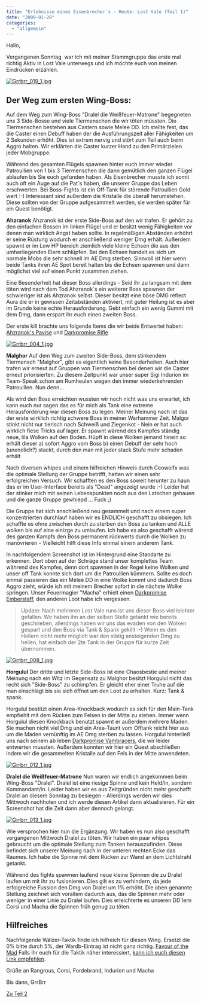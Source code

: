 ```yaml
---
title: "Erlebnisse eines Eisenbrecher´s - Heute: Lost Vale (Teil 1)"
date: "2009-01-28"
categories: 
  - "allgemein"
---
```


Hallo,

Vergangenen Sonntag  war ich mit meiner Stammgruppe das erste mal richtig Aktiv in Lost Vale unterwegs und ich möchte euch von meinen Eindrücken erzählen.

[![Grrbrr_019_1.jpg](images/Grrbrr_019.jpg "Grrbrr_019_1.jpg")](wp-content/uploads/Warhammer/Grrbrr_019.jpg)

## Der Weg zum ersten Wing-Boss:

Auf dem Weg zum Wing-Boss "Dralel die Weißfeuer-Matrone" begegneten uns 3 Side-Bosse und viele Tiermenschen die wir töten müssten. Die Tiermenschen bestehen aus Castern sowie Melee DD. Ich stellte fest, das die Caster einen Debuff haben der die Ausführungszeit aller Fähigkeiten um 2 Sekunden erhöht. Dies ist extrem nervig und stört zum Teil auch beim Aggro halten. Wir erklärten die Caster kurzer Hand zu den Primärzielen jeder Mobgruppe.

Während des gesamten Flügels spawnen hinter euch immer wieder Patroullien von 1 bis 3 Tiermenschen die dann gemütlich den ganzen Flügel ablaufen bis Sie euch gefunden haben. Als Eisenbrecher musste ich somit auch oft ein Auge auf die Pat´s haben, die unserer Gruppe das Leben erschwerten. Bei Boss-Fights ist ein Off-Tank für störende Patroullien Gold wert :-) Interessant sind außerdem die Kristalle die überall herumstehen. Diese sollten von der Gruppe aufgesammelt werden, sie werden später für ein Quest benötigt.

**Ahzranok** Ahzranok ist der erste Side-Boss auf den wir trafen. Er gehört zu den einfachen Bossen im linken Flügel und er besitzt wenig Fähigkeiten vor denen man wirklich Angst haben sollte. In regelmäßigen Abständen erhöhrt er seine Rüstung wodurch er anschließend weniger Dmg erhält. Außerdem spawnt er im Low HP bereich ziemlich viele kleine Echsen die aus den umherliegenden Eiern schlüpfen. Bei den Echsen handelt es sich um normale Mobs die sehr schnell im AE Dmg sterben. Sinnvoll ist hier wenn beide Tanks ihren AE Spot bereit halten bis die Echsen spawnen und dann möglichst viel auf einen Punkt zusammen ziehen.

Eine Besonderheit hat dieser Boss allerdings - Seid ihr zu langsam mit dem töten wird nach dem Tod Ahzranok´s ein weiterer Boss spawnen der schwieriger ist als Ahzranok selbst. Dieser besitzt eine böse DMG reflect Aura die er in gewissen Zeitabständen aktiviert, mit guter Heilung ist es aber im Grunde keine echte Herausforderung. Gebt einfach ein wenig Gummi mit dem Dmg, dann erspart ihr euch einen zweiten Boss.

Der erste kill brachte uns folgende Items die wir beide Entwertet haben: [Ahzranok's Pavise](http://www.wardb.com/item.aspx?id=640201) und [Darkpromise Rifle](http://www.wardb.com/item.aspx?id=421124)

[![Grrbrr_004_1.jpg](images/Grrbrr_004_1.jpg "Grrbrr_004_1.jpg")](Grrbrr_004.jpg)

**Malghor** Auf dem Weg zum zweiten Side-Boss, dem stinkendem Tiermensch "Malghor", gibt es eigentlich keine Besonderheiten. Auch hier trafen wir erneut auf Gruppen von Tiermenschen bei denen wir die Caster erneut priorisierten. Zu diesem Zeitpunkt war unser super Sigi Indurion im Team-Speak schon am Rumheulen wegen den immer wiederkehrenden Patrouillen. Nun denn...

Als wird den Boss erreichten wussten wir noch nicht was uns erwartet, ich kann euch nur sagen das es für mich als Tank eine extreme Herausforderung war diesen Boss zu legen. Meiner Meinung nach ist das der erste wirklich richtig schwere Boss in meiner Warhammer Zeit. Malgor stinkt nicht nur tierisch nach Schweiß und Ziegenkot - Nein er hat auch wirklich fiese Tricks auf lager. Er spawnt wärend des Kampfes ständig neue, lila Wolken auf den Boden. Hüpft in diese Wolken jemand hinein so erhält dieser a) sofort Aggro vom Boss b) einen Debuff der sehr hoch (unendlich?) stackt, durch den man mit jeder stack Stufe mehr schaden erhält

Nach diversen whipes und einem hilfreichen Hinweis durch Ceowolfx was die optimale Stellung der Gruppe betrifft, hatten wir einen sehr erfolgreichen Versuch. Wir schafften es den Boss soweit herunter zu haun das er im User-Interface bereits als "Dead" angezeigt wurde :-) Leider hat der stinker mich mit seinen Lebenspunkten noch aus den Latschen gehauen und die ganze Gruppe gewhiepd ... Fuck ;)

Die Gruppe hat sich anschließend neu gesammelt und nach einem super konzentrierten durchlauf haben wir es ENDLICH geschafft zu obsiegen. Ich schaffte es ohne zwischen durch zu sterben den Boss zu tanken und ALLE wolken bis auf eine einizge zu umlaufen. Ich habe es also geschafft wärend des ganzen Kampfs den Boss permanent rückwerts durch die Wolken zu manövrieren - Vielleicht hilft diese Info einmal einem anderem Tank.

In nachfolgendem Screenshot ist im Hintergrund eine Standarte zu erkennen. Dort oben auf der Schräge stand unser komplettes Team während des Kampfes, denn dort spawnen in der Regel keine Wolken und unser off Tank konnte sich dort um die Patroullien kümmern. Sollte es doch einmal passieren das ein Melee DD in eine Wolke kommt und dadurch Boss Aggro zieht, würde ich mit meinem Brecher sofort in die nächste Wolke springen. Unser Feuermagier "Macha" erhielt einen [Darkpromise Emberstaff](http://www.wardb.com/item.aspx?id=421115), den anderen Loot habe ich vergessen.

> Update: Nach mehreren Lost Vale runs ist uns dieser Boss viel leichter gefallen. Wir haben ihn an der selben Stelle getankt wie bereits geschrieben, allerdings haben wir uns das evaden von den Wolken gespart und den Boss via Tank & Spank gekillt :-) Wenn es den Heilern nicht mehr möglich war den stätig ansteigenden Dmg zu heilen, hat einfach der 2te Tank in der Gruppe für kurze Zeit übernommen.

[![Grrbrr_008_1.jpg](images/Grrbrr_008_1.jpg "Grrbrr_008_1.jpg")](wp-content/uploads/Warhammer/Grrbrr_008.jpg)

**Horgulul** Der dritte und letzte Side-Boss ist eine Chaosbestie und meiner Meinung nach ein Witz im Gegensatz zu Malghor besitzt Horgulul nicht das recht sich "Side-Boss" zu schimpfen. Er gleicht eher einer Truhe auf die man einschlägt bis sie sich öffnet um den Loot zu erhalten. Kurz: Tank & spank.

Horgulul bestitzt einen Area-Knockback wodurch es sich für den Main-Tank empfiehlt mit dem Rücken zum Felsen in der Mitte zu stehen. Immer wenn Horgulul diesen Knockback benutzt spawnt er außerdem mehrere Maden. Sie machen nicht viel Dmg und ein Area-Taunt vom Offtank reicht hier aus um die Maden vernünftig im AE Dmg sterben zu lassen. Horgulul hinterließ uns nach seinem ab leben [Darkpromise Vambracers](http://www.wardb.com/item.aspx?id=421057), die wir leider entwerten mussten. Außerdem konnten wir hier ein Quest abschließen indem wir die gesammelten Kristalle auf den Fels in der Mitte anwendeten.

[![Grrbrr_012_1.jpg](images/Grrbrr_012_1.jpg "Grrbrr_012_1.jpg")](wp-content/uploads/Warhammer/Grrbrr_012.jpg)

**Dralel die Weißfeuer-Matrone** Nun waren wir endlich angekommen beim Wing-Boss "Dralel". Dralel ist eine riesige Spinne und kein Held/in, sondern Kommandant/in. Leider haben wir es aus Zeitgründen nicht mehr geschafft Dralel an diesem Sonntag zu besiegen - Allerdings werden wir dies Mittwoch nachholen und ich werde diesen Artikel dann aktualisieren. Für ein Screenshot hat die Zeit dann aber dennoch gelangt.

[![Grrbrr_013_1.jpg](images/Grrbrr_013_1.jpg "Grrbrr_013_1.jpg")](wp-content/uploads/Warhammer/Grrbrr_013.jpg)

Wie versprochen hier nun die Ergänzung. Wir haben es nun also geschafft vergangenen Mittwoch Dralel zu töten. Wir haben ein paar whipes gebraucht um die optimale Stellung zum Tanken herauszufinden. Diese befindet sich unserer Meinung nach in der unteren rechten Ecke das Raumes. Ich habe die Spinne mit dem Rücken zur Wand an dem Lichtstrahl getankt.

Während des fights spawnen laufend neue kleine Spinnen die zu Dralel laufen um mit ihr zu fusionieren. Dies gilt es zu verhindern, da jede erfolgreiche Fussion den Dmg von Dralel um 1% erhöht. Die oben genannte Stellung zeichnet sich vorallem dadurch aus, das die Spinnen mehr oder weniger in einer Linie zu Dralel laufen. Dies erleichterte es unseren DD´lern Corsi und Macha die Spinnen früh genug zu töten.

## Hilfreiches

Nachfolgende Wälzer-Taktik finde ich hilfreich für diesen Wing. Ersetzt die 0% bitte durch 5%, der Wardb-Eintrag ist nicht ganz richtig. [Favour of the Mad](http://www.wardb.com/spell.aspx?id=15114) Falls ihr euch für die Taktik näher interessiert, [kann ich euch diesen Link empfehlen](http://moneyne.ws/2008/09/28/warhammer-online-tome-tactics-guide/#chaotic).

Grüße an Rangrous, Corsi, Fordebrand, Indurion und Macha

Bis dann, GrrBrr

[Zu Teil 2](http://blog.grrbrr.de/2009/03/erlebnisse-eines-eisenbrecher%c2%b4s-heute-lost-vale-teil-2/ "Teil 2")
